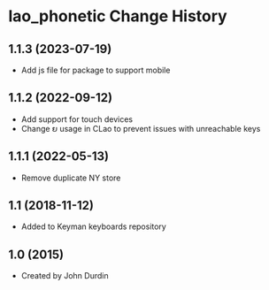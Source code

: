 lao_phonetic Change History
====================

1.1.3 (2023-07-19)
------------------
* Add js file for package to support mobile

1.1.2 (2022-09-12)
------------------
* Add support for touch devices
* Change ຍ usage in CLao to prevent issues with unreachable keys

1.1.1 (2022-05-13)
------------------
* Remove duplicate NY store

1.1 (2018-11-12)
----------------
* Added to Keyman keyboards repository

1.0 (2015)
----------
* Created by John Durdin
